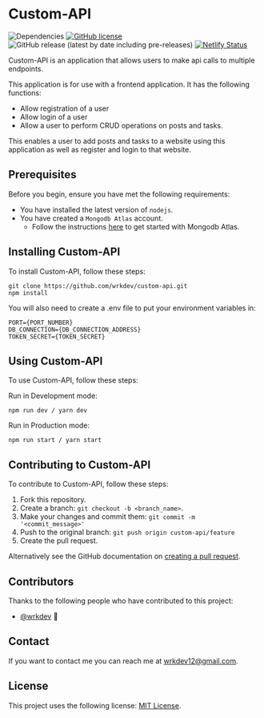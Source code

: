 # Custom-API

![Dependencies](https://img.shields.io/david/wrkdev/custom-api?style=flat-square) [![GitHub license](https://img.shields.io/github/license/wrkdev/custom-api?style=flat-square)](https://github.com/wrkdev/custom-api) ![GitHub release (latest by date including pre-releases)](https://img.shields.io/github/v/release/wrkdev/custom-api?include_prereleases&style=flat-square) [![Netlify Status](https://api.netlify.com/api/v1/badges/5bb975d6-5051-4352-af1a-e188e745b64c/deploy-status)](https://app.netlify.com/sites/hardcore-noether-a1d5a1/deploys)

Custom-API is an application that allows users to make api calls to multiple endpoints.

This application is for use with a frontend application. It has the following functions:
* Allow registration of a user
* Allow login of a user
* Allow a user to perform CRUD operations on posts and tasks.

This enables a user to add posts and tasks to a website using this application as well as register and login to that website.

## Prerequisites

Before you begin, ensure you have met the following requirements:

* You have installed the latest version of `nodejs`.
* You have created a `Mongodb Atlas` account.
    * Follow the instructions [here](https://docs.atlas.mongodb.com/getting-started/) to get started with Mongodb Atlas.

## Installing Custom-API

To install Custom-API, follow these steps:

```
git clone https://github.com/wrkdev/custom-api.git
npm install
```

You will also need to create a .env file to put your environment variables in:

```
PORT={PORT_NUMBER}
DB_CONNECTION={DB_CONNECTION_ADDRESS}
TOKEN_SECRET={TOKEN_SECRET}
```

## Using Custom-API

To use Custom-API, follow these steps:

Run in Development mode:
```
npm run dev / yarn dev
```

Run in Production mode:
```
npm run start / yarn start
```

## Contributing to Custom-API

To contribute to Custom-API, follow these steps:

1. Fork this repository.
2. Create a branch: `git checkout -b <branch_name>`.
3. Make your changes and commit them: `git commit -m '<commit_message>'`
4. Push to the original branch: `git push origin custom-api/feature`
5. Create the pull request.

Alternatively see the GitHub documentation on [creating a pull request](https://help.github.com/en/github/collaborating-with-issues-and-pull-requests/creating-a-pull-request).

## Contributors

Thanks to the following people who have contributed to this project:

* [@wrkdev](https://github.com/wrkdev) 📖

## Contact

If you want to contact me you can reach me at wrkdev12@gmail.com.

## License

This project uses the following license: [MIT License](https://github.com/wrkdev/custom-api/LICENSE).

